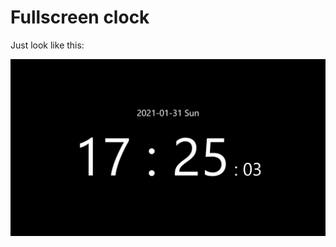 # Fullscreen clock

Just look like this:

![example image](https://raw.githubusercontent.com/NotImporter/fullscreen-clock/master/assets/example.png)
